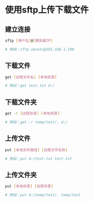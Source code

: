 # 使用sftp上传下载文件

## 建立连接

```bash
sftp [用户名]@[服务器IP]

# 例如：sftp ubuntu@192.168.1.100
```

## 下载文件

```bash
get [远程文件名] [本地目录]

# 例如：get test.txt d:/
```

## 下载文件夹

```bash
get -r [远程目录] [本地目录]

# 例如：get -r temp/test/. d:/
```

## 上传文件

```bash
put [本地文件路径] [远程文件名称]

# 例如：put d:/test.txt test.txt
```

## 上传文件夹

```bash
put [本地目录] [远程目录]

# 例如：put d:/temp/test/. temp/test
```